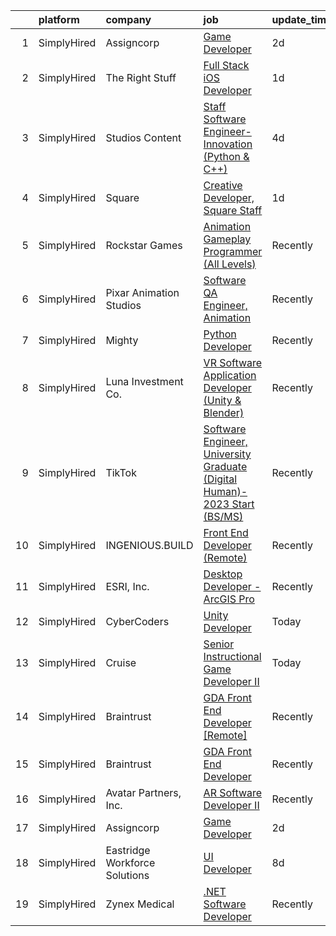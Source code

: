 

|    | platform    | company                       | job                                                                                                                                                                                        | update_time   | location                     |
|---:|:------------|:------------------------------|:-------------------------------------------------------------------------------------------------------------------------------------------------------------------------------------------|:--------------|:-----------------------------|
|  1 | SimplyHired | Assigncorp                    | [Game Developer](https://www.simplyhired.com/job/T1FbrgtaYnYeVaa_N-suJHa478vdORb-KayuemVyscvkSWK5feJiGA?q=animation+developer)                                                             | 2d            | Santa Monica, CA             |
|  2 | SimplyHired | The Right Stuff               | [Full Stack iOS Developer](https://www.simplyhired.com/job/MGnMtz2FsUaz1Ieu7YLBsYj0gGLaFqbFrXWPFHJbWel4JcM44CI1Lg?q=animation+developer)                                                   | 1d            | Brea, CA                     |
|  3 | SimplyHired | Studios Content               | [Staff Software Engineer-Innovation (Python & C++)](https://www.simplyhired.com/job/U4AaEQ0qywWx_B9dautfFvF7dM1H4vvVjIrsyuMKNVGod5iTCbW3pQ?q=animation+developer)                          | 4d            | Burbank, CA                  |
|  4 | SimplyHired | Square                        | [Creative Developer, Square Staff](https://www.simplyhired.com/job/qHP7teguCgbSiSmLVDNrbaHAUGx9lW6H37pse-nfgad5VUzQqfiKJw?q=animation+developer)                                           | 1d            | Portland, OR                 |
|  5 | SimplyHired | Rockstar Games                | [Animation Gameplay Programmer (All Levels)](https://www.simplyhired.com/job/1pSEzXWP6p8ML9piAakVgJAIWzA9LrjPxi3CLE-MLJDKJMG2jk5IcQ?q=animation+developer)                                 | Recently      | Carlsbad, CA                 |
|  6 | SimplyHired | Pixar Animation Studios       | [Software QA Engineer, Animation](https://www.simplyhired.com/job/n8JHd2Hu7sNYpf1Gy3SzyX4Mwi53cZE9RKZREqdi0AzOhr-qpcXurQ?q=animation+developer)                                            | Recently      | Emeryville, CA               |
|  7 | SimplyHired | Mighty                        | [Python Developer](https://www.simplyhired.com/job/mSidqalQa9rFv-8uMc6mXYDSd2xaTVkb4xZSgl6OipQNezi9Fe79tw?q=animation+developer)                                                           | Recently      | Remote                       |
|  8 | SimplyHired | Luna Investment Co.           | [VR Software Application Developer (Unity & Blender)](https://www.simplyhired.com/job/gy8HREFul1xocPlS9PtlO2qZaV4gum6HSfUE_ED1zIz-UhEoFwcbSw?q=animation+developer)                        | Recently      | Remote                       |
|  9 | SimplyHired | TikTok                        | [Software Engineer, University Graduate (Digital Human)- 2023 Start (BS/MS)](https://www.simplyhired.com/job/rAO4RBkNdXtxgwK1w484Xm-Jy9NGJPo5uKGvXCGHbSOgr-1oIHnv6g?q=animation+developer) | Recently      | Los Angeles, CA +3 locations |
| 10 | SimplyHired | INGENIOUS.BUILD               | [Front End Developer (Remote)](https://www.simplyhired.com/job/6j79CYZDql2eX7fABHmfSi8Pap2YCIU-BNMpRKJwhHcBQJ67M7QELQ?q=animation+developer)                                               | Recently      | Nashville, TN                |
| 11 | SimplyHired | ESRI, Inc.                    | [Desktop Developer - ArcGIS Pro](https://www.simplyhired.com/job/Pn0jlgPOSBBY-nMbXrtFeV4yvqyMnKMGCwWZz4L1Vtp9irTKUDf2Rg?q=animation+developer)                                             | Recently      | Remote                       |
| 12 | SimplyHired | CyberCoders                   | [Unity Developer](https://www.simplyhired.com/job/C3erwQRXEBRTH-r_gL19tiTBE2Ii_9RVyRu9N_qyRwIXkf4gzmsiiA?q=animation+developer)                                                            | Today         | Vancouver, WA                |
| 13 | SimplyHired | Cruise                        | [Senior Instructional Game Developer II](https://www.simplyhired.com/job/Yo76maBbnvxa938LJjXzeiFgWjU5pQBuLJtumePLnrP5q5hVJw8tEw?q=animation+developer)                                     | Today         | San Francisco, CA            |
| 14 | SimplyHired | Braintrust                    | [GDA Front End Developer [Remote]](https://www.simplyhired.com/job/fmgQPs18YhJTNV-QeJbQ2by217JrJ0a2xYICSmkw0CLTap2nH4rOqA?q=animation+developer)                                           | Recently      | San Francisco, CA            |
| 15 | SimplyHired | Braintrust                    | [GDA Front End Developer](https://www.simplyhired.com/job/UZ9Q8-2YQzziZGvAgzlOQfWWakPdUbz_v2EOZRqXahRslnFEc8rN4A?q=animation+developer)                                                    | Recently      | San Francisco, CA            |
| 16 | SimplyHired | Avatar Partners, Inc.         | [AR Software Developer II](https://www.simplyhired.com/job/UeNDfsvrvGKqJT2_CcRkXhDQimk6kBmqp97LV9GSoNPJsJtnaRbEsA?q=animation+developer)                                                   | Recently      | Remote                       |
| 17 | SimplyHired | Assigncorp                    | [Game Developer](https://www.simplyhired.com/job/T1FbrgtaYnYeVaa_N-suJHa478vdORb-KayuemVyscvkSWK5feJiGA?q=animation+developer)                                                             | 2d            | Santa Monica, CA             |
| 18 | SimplyHired | Eastridge Workforce Solutions | [UI Developer](https://www.simplyhired.com/job/6q6Vjp98W29OuptZOcOHfzHosq-_7NeifqzMGCwOfJSfykRBVycfDw?q=animation+developer)                                                               | 8d            | Sunnyvale, CA                |
| 19 | SimplyHired | Zynex Medical                 | [.NET Software Developer](https://www.simplyhired.com/job/CkZS4u7p1I92Dp42AUwS_a_ddjsrJw7_CNhZYtWMjYq5qdAiX22kGQ?q=animation+developer)                                                    | Recently      | Englewood, CO                |